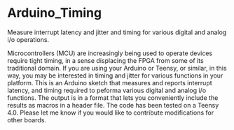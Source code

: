 # Arduino_Timing
Measure interrupt latency and jitter and timing for various digital and analog i/o operations.

Microcontrollers (MCU) are increasingly being used to operate devices require tight timing, in a sense displacing the FPGA from some of its traditional domain.
If you are using your Arduino or Teensy, or similar, in this way, you may be interested in timing and jitter for various functions in your platform.
This is an Arduino sketch that measures and reports interrupt latency, and timing required to peforma various digital and analog i/o functions.
The output is in a format that lets you conveniently include the results as macros in a header file.
The code has been tested on a Teensy 4.0.  Please let me know if you would like to contribute modifications for other boards.
